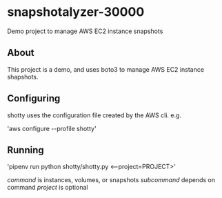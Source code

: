# snapshotalyzer-30000
Demo project to manage AWS EC2 instance snapshots

## About

This project is a demo, and uses boto3 to manage
AWS EC2 instance shapshots.

## Configuring

shotty uses the configuration file created by the
AWS cli. e.g.

'aws configure --profile shotty'

## Running

'pipenv run python shotty/shotty.py <command> <subcommand>
<--project=PROJECT>'

*command* is instances, volumes, or snapshots
*subcommand* depends on command
*project* is optional
